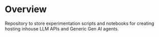 # Overview
Repository to store experimentation scripts and notebooks for creating hosting inhouse LLM APIs and Generic Gen AI agents.